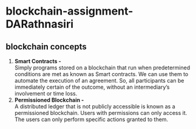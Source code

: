 # blockchain-assignment-DARathnasiri

## blockchain concepts

1) **Smart Contracts -**<br/>
   Simply programs stored on a blockchain that run when predetermined conditions are met as known as Smart contracts. We can use them to automate the execution of an agreement. So, all participants can be immediately certain of the outcome, without an intermediary’s involvement or time loss.
2) **Permissioned Blockchain -**<br/>
   A distributed ledger that is not publicly accessible is known as a permissioned blockchain. Users with permissions can only access it.  The users can only perform specific actions granted to them.
